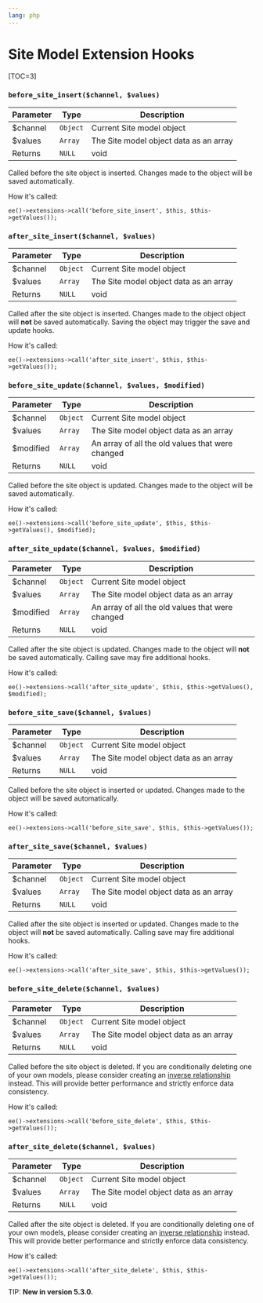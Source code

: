 ```yaml
---
lang: php
---
```


<!--
    This source file is part of the open source project
    ExpressionEngine User Guide (https://github.com/ExpressionEngine/ExpressionEngine-User-Guide)

    @link      https://expressionengine.com/
    @copyright Copyright (c) 2003-2020, Packet Tide, LLC (https://www.packettide.com)
    @license   https://expressionengine.com/license Licensed under Apache License, Version 2.0
-->

# Site Model Extension Hooks

[TOC=3]

### `before_site_insert($channel, $values)`

| Parameter | Type     | Description                            |
| --------- | -------- | ---------------------------------------|
| \$channel | `Object` | Current Site model object              |
| \$values  | `Array`  | The Site model object data as an array |
| Returns   | `NULL`   | void                                   |

Called before the site object is inserted. Changes made to the object will be saved automatically.

How it's called:

    ee()->extensions->call('before_site_insert', $this, $this->getValues());

### `after_site_insert($channel, $values)`

| Parameter | Type     | Description                            |
| --------- | -------- | ---------------------------------------|
| \$channel | `Object` | Current Site model object              |
| \$values  | `Array`  | The Site model object data as an array |
| Returns   | `NULL`   | void                                   |

Called after the site object is inserted. Changes made to the object object will **not** be saved automatically. Saving the object may trigger the save and update hooks.

How it's called:

    ee()->extensions->call('after_site_insert', $this, $this->getValues());

### `before_site_update($channel, $values, $modified)`

| Parameter  | Type     | Description                                      |
| ---------- | -------- | -------------------------------------------------|
| \$channel  | `Object` | Current Site model object                        |
| \$values   | `Array`  | The Site model object data as an array           |
| \$modified | `Array`  | An array of all the old values that were changed |
| Returns    | `NULL`   | void                                             |

Called before the site object is updated. Changes made to the object will be saved automatically.

How it's called:

    ee()->extensions->call('before_site_update', $this, $this->getValues(), $modified);

### `after_site_update($channel, $values, $modified)`

| Parameter  | Type     | Description                                      |
| ---------- | -------- | -------------------------------------------------|
| \$channel  | `Object` | Current Site model object                        |
| \$values   | `Array`  | The Site model object data as an array           |
| \$modified | `Array`  | An array of all the old values that were changed |
| Returns    | `NULL`   | void                                             |

Called after the site object is updated. Changes made to the object will **not** be saved automatically. Calling save may fire additional hooks.

How it's called:

    ee()->extensions->call('after_site_update', $this, $this->getValues(), $modified);

### `before_site_save($channel, $values)`

| Parameter | Type     | Description                            |
| --------- | -------- | ---------------------------------------|
| \$channel | `Object` | Current Site model object              |
| \$values  | `Array`  | The Site model object data as an array |
| Returns   | `NULL`   | void                                   |

Called before the site object is inserted or updated. Changes made to the object will be saved automatically.

How it's called:

    ee()->extensions->call('before_site_save', $this, $this->getValues());

### `after_site_save($channel, $values)`

| Parameter | Type     | Description                            |
| --------- | -------- | ---------------------------------------|
| \$channel | `Object` | Current Site model object              |
| \$values  | `Array`  | The Site model object data as an array |
| Returns   | `NULL`   | void                                   |

Called after the site object is inserted or updated. Changes made to the object will **not** be saved automatically. Calling save may fire additional hooks.

How it's called:

    ee()->extensions->call('after_site_save', $this, $this->getValues());

### `before_site_delete($channel, $values)`

| Parameter | Type     | Description                            |
| --------- | -------- | ---------------------------------------|
| \$channel | `Object` | Current Site model object              |
| \$values  | `Array`  | The Site model object data as an array |
| Returns   | `NULL`   | void                                   |

Called before the site object is deleted. If you are conditionally deleting one of your own models, please consider creating an [inverse relationship](development/services/model/relating-models.md#inverse-relationships) instead. This will provide better performance and strictly enforce data consistency.

How it's called:

    ee()->extensions->call('before_site_delete', $this, $this->getValues());

### `after_site_delete($channel, $values)`

| Parameter | Type     | Description                            |
| --------- | -------- | ---------------------------------------|
| \$channel | `Object` | Current Site model object              |
| \$values  | `Array`  | The Site model object data as an array |
| Returns   | `NULL`   | void                                   |

Called after the site object is deleted. If you are conditionally deleting one of your own models, please consider creating an [inverse relationship](development/services/model/relating-models.md#inverse-relationships) instead. This will provide better performance and strictly enforce data consistency.

How it's called:

    ee()->extensions->call('after_site_delete', $this, $this->getValues());

TIP: **New in version 5.3.0.**
